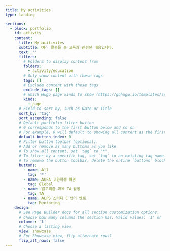 ```yaml
---
title: My activities
type: landing

sections:
  - block: portfolio
    id: activity
    content:
      title: My acitivites
      subtitle: 여러 활동들 중 교육과 관련된 내용입니다. 
      text: ''
      filters:
        # Folders to display content from
        folders:
          - activity/education
        # Only show content with these tags
        tags: []
        # Exclude content with these tags
        exclude_tags: []
        # Which Hugo page kinds to show (https://gohugo.io/templates/section-templates/#page-kinds)
        kinds:
          - page
      # Field to sort by, such as Date or Title
      sort_by: 'tag'
      sort_ascending: false
      # Default portfolio filter button
      # 0 corresponds to the first button below and so on
      # For example, 0 will default to showing all content as the first button below shows content with *any* tag
      default_button_index: 0
      # Filter button toolbar (optional).
      # Add or remove as many buttons as you like.
      # To show all content, set `tag` to "*".
      # To filter by a specific tag, set `tag` to an existing tag name.
      # To remove the button toolbar, delete the entire `buttons` block.
      buttons:
        - name: All
          tag: '*'
        - name: AUEA 교환학생 파견
          tag: Global
        - name: 알고리즘 과목 TA 활동
          tag: TA
        - name: ALPS 스터디 C 언어 멘토
          tag: Mentoring
    design:
      # See Page Builder docs for all section customization options.
      # Choose how many columns the section has. Valid values: '1' or '2'.
      columns: '1'
      # Choose a listing view
      view: showcase
      # For Showcase view, flip alternate rows?
      flip_alt_rows: false
---
```


